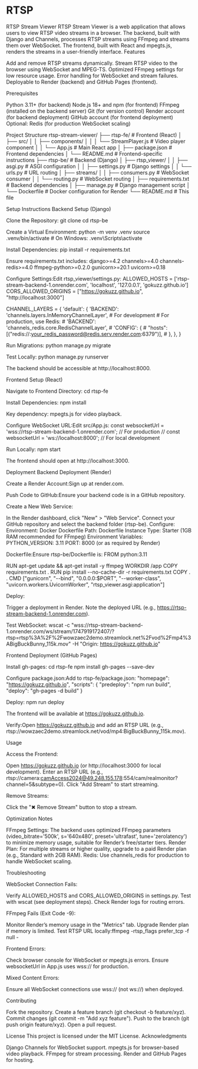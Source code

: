 # RTSP
RTSP Stream Viewer
RTSP Stream Viewer is a web application that allows users to view RTSP video streams in a browser. The backend, built with Django and Channels, processes RTSP streams using FFmpeg and streams them over WebSocket. The frontend, built with React and mpegts.js, renders the streams in a user-friendly interface.
Features

Add and remove RTSP streams dynamically.
Stream RTSP video to the browser using WebSocket and MPEG-TS.
Optimized FFmpeg settings for low resource usage.
Error handling for WebSocket and stream failures.
Deployable to Render (backend) and GitHub Pages (frontend).

Prerequisites

Python 3.11+ (for backend)
Node.js 18+ and npm (for frontend)
FFmpeg (installed on the backend server)
Git (for version control)
Render account (for backend deployment)
GitHub account (for frontend deployment)
Optional: Redis (for production WebSocket scaling)

Project Structure
rtsp-stream-viewer/
├── rtsp-fe/                  # Frontend (React)
│   ├── src/
│   │   ├── components/
│   │   │   └── StreamPlayer.js  # Video player component
│   │   └── App.js            # Main React app
│   ├── package.json          # Frontend dependencies
│   └── README.md             # Frontend-specific instructions
├── rtsp-be/                  # Backend (Django)
│   ├── rtsp_viewer/
│   │   ├── asgi.py           # ASGI configuration
│   │   ├── settings.py       # Django settings
│   │   └── urls.py           # URL routing
│   ├── streams/
│   │   ├── consumers.py      # WebSocket consumer
│   │   └── routing.py        # WebSocket routing
│   ├── requirements.txt      # Backend dependencies
│   ├── manage.py             # Django management script
│   └── Dockerfile            # Docker configuration for Render
└── README.md                 # This file

Setup Instructions
Backend Setup (Django)

Clone the Repository:
git clone <repository-url>
cd rtsp-be


Create a Virtual Environment:
python -m venv .venv
source .venv/bin/activate  # On Windows: .venv\Scripts\activate


Install Dependencies:
pip install -r requirements.txt

Ensure requirements.txt includes:
django>=4.2
channels>=4.0
channels-redis>=4.0
ffmpeg-python>=0.2.0
gunicorn>=20.1
uvicorn>=0.18


Configure Settings:Edit rtsp_viewer/settings.py:
ALLOWED_HOSTS = ['rtsp-stream-backend-1.onrender.com', 'localhost', '127.0.0.1', 'gokuzz.github.io']
CORS_ALLOWED_ORIGINS = ["https://gokuzz.github.io", "http://localhost:3000"]

CHANNEL_LAYERS = {
    'default': {
        'BACKEND': 'channels.layers.InMemoryChannelLayer',  # For development
        # For production, use Redis:
        # 'BACKEND': 'channels_redis.core.RedisChannelLayer',
        # 'CONFIG': {
        #     "hosts": [("redis://:your_redis_password@redis.serv.render.com:6379")],
        # },
    },
}


Run Migrations:
python manage.py migrate


Test Locally:
python manage.py runserver

The backend should be accessible at http://localhost:8000.


Frontend Setup (React)

Navigate to Frontend Directory:
cd rtsp-fe


Install Dependencies:
npm install

Key dependency: mpegts.js for video playback.

Configure WebSocket URL:Edit src/App.js:
const websocketUrl = 'wss://rtsp-stream-backend-1.onrender.com'; // For production
// const websocketUrl = 'ws://localhost:8000'; // For local development


Run Locally:
npm start

The frontend should open at http://localhost:3000.


Deployment
Backend Deployment (Render)

Create a Render Account:Sign up at render.com.

Push Code to GitHub:Ensure your backend code is in a GitHub repository.

Create a New Web Service:

In the Render dashboard, click "New" > "Web Service".
Connect your GitHub repository and select the backend folder (rtsp-be).
Configure:
Environment: Docker
Dockerfile Path: Dockerfile
Instance Type: Starter (1GB RAM recommended for FFmpeg)
Environment Variables:
PYTHON_VERSION: 3.11
PORT: 8000 (or as required by Render)






Dockerfile:Ensure rtsp-be/Dockerfile is:
FROM python:3.11

RUN apt-get update && apt-get install -y ffmpeg
WORKDIR /app
COPY requirements.txt .
RUN pip install --no-cache-dir -r requirements.txt
COPY . .
CMD ["gunicorn", "--bind", "0.0.0.0:$PORT", "--worker-class", "uvicorn.workers.UvicornWorker", "rtsp_viewer.asgi:application"]


Deploy:

Trigger a deployment in Render.
Note the deployed URL (e.g., https://rtsp-stream-backend-1.onrender.com).


Test WebSocket:
wscat -c "wss://rtsp-stream-backend-1.onrender.com/ws/stream/1747919172407/?rtsp=rtsp%3A%2F%2Fwowzaec2demo.streamlock.net%2Fvod%2Fmp4%3ABigBuckBunny_115k.mov" -H "Origin: https://gokuzz.github.io"



Frontend Deployment (GitHub Pages)

Install gh-pages:
cd rtsp-fe
npm install gh-pages --save-dev


Configure package.json:Add to rtsp-fe/package.json:
"homepage": "https://gokuzz.github.io",
"scripts": {
    "predeploy": "npm run build",
    "deploy": "gh-pages -d build"
}


Deploy:
npm run deploy

The frontend will be available at https://gokuzz.github.io.

Verify:Open https://gokuzz.github.io and add an RTSP URL (e.g., rtsp://wowzaec2demo.streamlock.net/vod/mp4:BigBuckBunny_115k.mov).


Usage

Access the Frontend:

Open https://gokuzz.github.io (or http://localhost:3000 for local development).
Enter an RTSP URL (e.g., rtsp://camera:camAccess2024@49.248.155.178:554/cam/realmonitor?channel=5&subtype=0).
Click "Add Stream" to start streaming.


Remove Streams:

Click the "✖ Remove Stream" button to stop a stream.



Optimization Notes

FFmpeg Settings: The backend uses optimized FFmpeg parameters (video_bitrate='500k', s='640x480', preset='ultrafast', tune='zerolatency') to minimize memory usage, suitable for Render’s free/starter tiers.
Render Plan: For multiple streams or higher quality, upgrade to a paid Render plan (e.g., Standard with 2GB RAM).
Redis: Use channels_redis for production to handle WebSocket scaling.

Troubleshooting

WebSocket Connection Fails:

Verify ALLOWED_HOSTS and CORS_ALLOWED_ORIGINS in settings.py.
Test with wscat (see deployment steps).
Check Render logs for routing errors.


FFmpeg Fails (Exit Code -9):

Monitor Render’s memory usage in the "Metrics" tab.
Upgrade Render plan if memory is limited.
Test RTSP URL locally:ffmpeg -rtsp_flags prefer_tcp <rtsp-url> -f null -




Frontend Errors:

Check browser console for WebSocket or mpegts.js errors.
Ensure websocketUrl in App.js uses wss:// for production.


Mixed Content Errors:

Ensure all WebSocket connections use wss:// (not ws://) when deployed.



Contributing

Fork the repository.
Create a feature branch (git checkout -b feature/xyz).
Commit changes (git commit -m "Add xyz feature").
Push to the branch (git push origin feature/xyz).
Open a pull request.

License
This project is licensed under the MIT License.
Acknowledgments

Django Channels for WebSocket support.
mpegts.js for browser-based video playback.
FFmpeg for stream processing.
Render and GitHub Pages for hosting.

